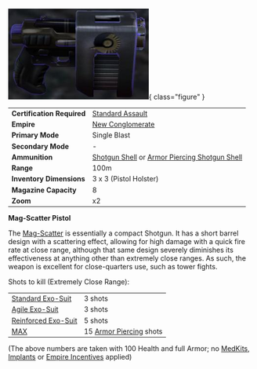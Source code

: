 ![Mag-Scatter](../images/Mag-Scatter.jpg){ class="figure" }

|                            |                                                                                                                                  |
| -------------------------- | -------------------------------------------------------------------------------------------------------------------------------- |
| **Certification Required** | [Standard Assault](../certifications/Standard_Assault.md)                                                                        |
| **Empire**                 | [New Conglomerate](../terminology/New_Conglomerate.md)                                                                                   |
| **Primary Mode**           | Single Blast                                                                                                                     |
| **Secondary Mode**         | \-                                                                                                                               |
| **Ammunition**             | [Shotgun Shell](../ammunition/Shotgun_Shell.md) or [Armor Piercing Shotgun Shell](../ammunition/Armor_Piercing_Shotgun_Shell.md) |
| **Range**                  | 100m                                                                                                                             |
| **Inventory Dimensions**   | 3 x 3 (Pistol Holster)                                                                                                           |
| **Magazine Capacity**      | 8                                                                                                                                |
| **Zoom**                   | x2                                                                                                                               |

**Mag-Scatter Pistol**

The [Mag-Scatter](Mag-Scatter.md) is essentially a compact Shotgun. It has a
short barrel design with a scattering effect, allowing for high damage with a
quick fire rate at close range, although that same design severely diminishes
its effectiveness at anything other than extremely close ranges. As such, the
weapon is excellent for close-quarters use, such as tower fights.

Shots to kill (Extremely Close Range):

|                                                        |                                                             |
| ------------------------------------------------------ | ----------------------------------------------------------- |
| [Standard Exo-Suit](../armor/Standard_Exo-Suit.md)     | 3 shots                                                     |
| [Agile Exo-Suit](../armor/Agile_Exo-Suit.md)           | 3 shots                                                     |
| [Reinforced Exo-Suit](../armor/Reinforced_Exo-Suit.md) | 5 shots                                                     |
| [MAX](../armor/Mechanized_Assault_Exo-Suit.md)         | 15 [Armor Piercing](../terminology/Armor_Piercing.md) shots |

(The above numbers are taken with 100 Health and full Armor; no
[MedKits](../items/MedKit.md), [Implants](../implants/index.md) or
[Empire Incentives](../terminology/Empire_Incentives.md) applied)
